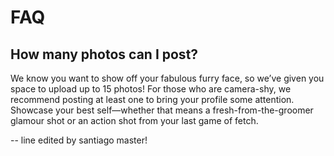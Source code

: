 # FAQ
## How many photos can I post?
We know you want to show off your fabulous furry face, so we’ve given you
space to upload up to 15 photos!
For those who are camera-shy, we recommend posting at least one to bring
your profile some attention.
Showcase your best self—whether that means a fresh-from-the-groomer glamour
shot or an action shot from your last game of fetch.

-- line edited by santiago master!


